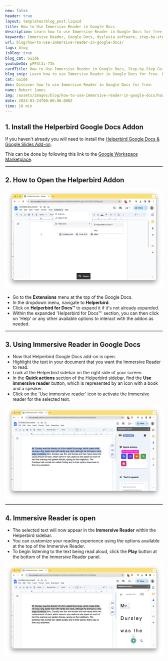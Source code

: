 ```yaml
---
new: false
header: true
layout: templates/blog_post.liquid
title: How to Use Immersive Reader in Google Docs
description: Learn how to use Immersive Reader in Google Docs for free. Follow our step-by-step guide to enable and utilize this powerful dyslexia software tool.
keywords: Immersive Reader, Google Docs, dyslexia software, step-by-step guide, accessibility software, Helperbird, dyslexia fonts, dyslexia software, reading mode, text reader, voice typing
url: blog/how-to-use-immersive-reader-in-google-docs/
tags: blog
isBlog: true
blog_cat: Guide
youtubeId: pFF3t3i-7Ik
cardTitle: How to Use Immersive Reader in Google Docs, Step-by-Step Guide
blog_snip: Learn how to use Immersive Reader in Google Docs for free. Follow our step-by-step guide to enable and utilize this powerful dyslexia software tool.
cat: Guide
des: Discover how to use Immersive Reader in Google Docs for free.
name: Robert James
img: /assets/images/blog/how-to-use-immersive-reader-in-google-docs/how-to-turn-on-helperbirds-google-toolbar.png
date: 2024-01-24T00:00:00.000Z
time: 10 min
---
```




## 1. Install the Helperbird Google Docs Addon

If you haven't already you will need to install the [Helperbird Google Docs & Google Slides Add-on](https://www.helperbird.com/products/google-addon/).

This can be done by following this link to the [Google Workspace Marketplace](https://workspace.google.com/marketplace/app/helperbird/844716805038).


--- 

## 2. How to Open the Helperbird Addon

![Screenshot of a Google Docs interface showing the 'Extensions' menu selected, with a submenu visible. The submenu highlights the 'Apps Script' option. On the right side of the screen, a sidebar is open with the 'Helperbird for Docs™' add-on expanded, displaying 'Help' and 'More' as clickable options."](/assets/images/blog/how-to-use-immersive-reader-in-google-docs/how-to-turn-on-helperbirds-google-toolbar.png)

- Go to the **Extensions** menu at the top of the Google Docs.
- In the dropdown menu, navigate to **Helperbird**.
- Click on **Helperbird for Docs™** to expand it if it's not already expanded.
- Within the expanded 'Helperbird for Docs™' section, you can then click on 'Help' or any other available options to interact with the addon as needed.


--- 

## 3. Using Immersive Reader in Google Docs

- Now that Helperbird Google Docs add-on is open.
- Highlight the text in your document that you want the Immersive Reader to read.
- Look at the Helperbird sidebar on the right side of your screen.
- In the **Quick actions** section of the Helperbird sidebar, find the **Use immersive reader** button, which is represented by an icon with a book and a speaker.
- Click on the 'Use immersive reader' icon to activate the Immersive reader for the selected text.

![Screenshot of an open Google Docs document with a block of text selected. On the right side, the 'Helperbird for Docs™' sidebar is displayed with a section titled 'Quick actions'. Under 'Quick actions', there are various tool options, including the highlighted 'Use immersive reader' button, which features an icon with a book and a speaker. Other tool icons are also visible, such as text-to-speech and font adjustment options.](/assets/images/blog/how-to-use-immersive-reader-in-google-docs/highlight-the-text-in-google-docs-to-use-immersive-reader.png)

---

## 4. Immersive Reader is open

- The selected text will now appear in the **Immersive Reader** within the Helperbird sidebar.
- You can customize your reading experience using the options available at the top of the Immersive Reader. 
- To begin listening to the text being read aloud, click the **Play** button at the bottom of the Immersive Reader panel.

![Screenshot of the Helperbird add-on's 'Immersive Reader' feature activated within Google Docs. The document text 'Mr. Dursley' is magnified in a separate overlay to the right, with each word enlarged and individually highlighted. Below the magnified text, there's a 'Play' button indicating the start of the text-to-speech function. The Helperbird sidebar is visible, showing the 'Immersive Reader' header and the text magnification feature in use.](/assets/images/blog/how-to-use-immersive-reader-in-google-docs/immersive-reader-loading-in-google-docs.png)


